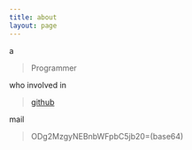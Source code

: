 ```yaml
---
title: about
layout: page
---
```


a

> Programmer

who involved in 

> [github](https://github.com/hhuai)

mail 

> ODg2MzgyNEBnbWFpbC5jb20=(base64)
